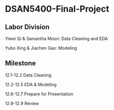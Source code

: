 # DSAN5400-Final-Project

## Labor Division

Yiwei Qi & Samantha Moon: Data Cleaning and EDA

Yubo Xing & Jiachen Gao: Modeling

## Milestone

12.1-12.2 Data Cleaning

12.2-12.5 EDA & Modeling

12.6-12.7 Prepare for Presentation

12.8-12.9 Review
